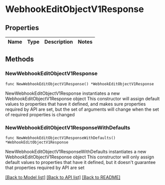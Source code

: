 # WebhookEditObjectV1Response

## Properties

Name | Type | Description | Notes
------------ | ------------- | ------------- | -------------

## Methods

### NewWebhookEditObjectV1Response

`func NewWebhookEditObjectV1Response() *WebhookEditObjectV1Response`

NewWebhookEditObjectV1Response instantiates a new WebhookEditObjectV1Response object
This constructor will assign default values to properties that have it defined,
and makes sure properties required by API are set, but the set of arguments
will change when the set of required properties is changed

### NewWebhookEditObjectV1ResponseWithDefaults

`func NewWebhookEditObjectV1ResponseWithDefaults() *WebhookEditObjectV1Response`

NewWebhookEditObjectV1ResponseWithDefaults instantiates a new WebhookEditObjectV1Response object
This constructor will only assign default values to properties that have it defined,
but it doesn't guarantee that properties required by API are set


[[Back to Model list]](../README.md#documentation-for-models) [[Back to API list]](../README.md#documentation-for-api-endpoints) [[Back to README]](../README.md)


